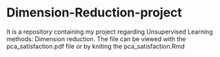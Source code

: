 # Dimension-Reduction-project
It is a repository containing my project regarding Unsupervised Learning methods: Dimension reduction. The file can be viewed with the pca_satisfaction.pdf file or by kniting the pca_satisfaction.Rmd
